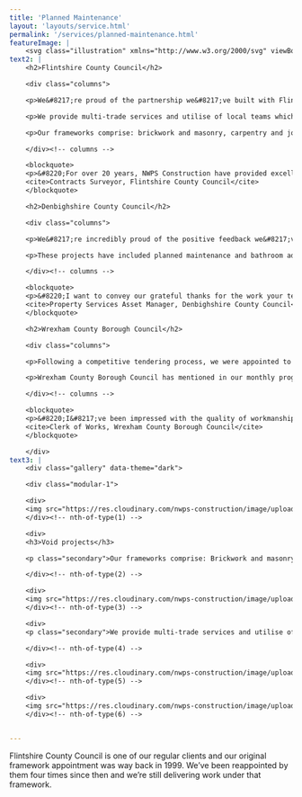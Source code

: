 ```yaml
---
title: 'Planned Maintenance'
layout: 'layouts/service.html'
permalink: '/services/planned-maintenance.html'
featureImage: |
    <svg class="illustration" xmlns="http://www.w3.org/2000/svg" viewBox="0 0 405 445"><path d="M927.72 584H287.677s.959-59.334 3.83-72.73c2.872-13.4 3.828-21.532 3.828-21.532s-26.264-7.176-30.573-20.575c-4.305-13.398-6.698-23.447-6.698-23.447s-6.223 34.931-22.015 39.237c-15.793 4.305-36.851 5.263-67.48-.958-30.63-6.22-73.664-7.176-73.664-16.27 0-9.089 9.534-23.923 11.448-42.584 1.913-18.66 1.913-37.284 1.913-37.284s34.937 6.7 44.51 8.613l16.75 3.35s-11.485 49.244-1.434 53.075c10.047 3.827 60.3 16.268 63.17 2.392 2.872-13.879 5.265-57.382 5.265-57.382s-47.858.478-70.351-3.827c-22.493-4.307-70.829-16.268-75.616-25.36-4.787-9.091-5.265-16.27-5.265-16.27s11.965-11.96 37.809-18.66c25.842-6.698 32.35-5.905 35.558-2.714 3.205 3.194 21.392 16.111 42.929 24.245 21.536 8.136 32.543 15.313 42.594 13.398 10.048-1.912 125.866-8.135 128.26-16.268 2.392-8.134 9.092-30.145 0-29.19-9.095.96 3.076 35.89-3.01 28.951-6.085-6.937-3.868-26.926-3.868-26.926l-173.677 19.06c-.197-3.094 201.425-23.253 203.525-32.088 2.393-10.525 5.266-34.93-4.786-31.58-10.05 3.35-13.4 12.44-11.006 18.181 2.392 5.745 14.357 11.486 12.443 11.486-18.977 0-30.554-19.385-8.135-29.19 0 0-87.68 17.26-89.067 17.003-1.386-.255-9.043-29.443-18.616-25.614-9.57 3.827-9.57 49.762 4.308 42.106 13.879-7.655 19.143-15.31 12.922-28.708-6.22-13.398 5.743-30.624 15.314-21.532 9.572 9.09 9.572 22.966 6.7 25.837-2.87 2.872-10.528 10.05-16.271 2.872-5.743-7.177-5.743-29.187-8.614-29.187-2.871 0-125.868 53.11-122.037 50.24 3.827-2.87 97.152-35.886 95.715-34.452-1.438 1.436-101.5 40.605-101.5 40.605s1.161 7.591-.754 7.112c-3.144-.75-2.805-8.815-9.602-12.666-11.006-4.784-23.584-7.297-44.163-2.513-16.877 3.924-24.154 12.002-28.865 16.24-6.171 5.559 59.007-18.892 38.261-7.288-22.015 8.612-46.722 16.409-31.41 14.016 15.316-2.393 41.935-16.895 56.384-18.734 14.449-1.842 17.32-4.234 17.32-7.106 0-2.87 7.856-48.888 7.994-59.852.142-10.964.62-52.018 2.054-45.799 1.436 6.222-5.265 48.233-.478 46.32 4.786-1.913 3.827-21.436 4.786-16.176.957 5.265-7.179 23.83-.96 24.79 6.225.956.482 14.354-.955 16.268-1.435 1.912-11.485 33.016-9.57 32.537 1.912-.48 16.272 1.912 19.621-24.403 3.35-26.317 6.7-61.63-2.394-84.119-9.092-22.49-38.152-31.58-51.553-31.58-13.4 0-26.8 9.09-30.152 23.447-3.35 14.353-3.96 100.385-6.355 112.826-2.39 12.442-6.699 22.49-6.699 22.49s-9.571 14.833-12.92 15.31c-3.351.479-18.666 6.22-18.666 6.22s-.479 13.878 3.351 24.883c3.828 11.006 8.614 11.483 11.007 11.483 2.395 0 23.927-8.134 23.927-8.134l12.923 5.743s-88.48 22.133-90.902 20.157c-2.42-1.974-5.292-9.153-5.292-14.417 0-5.263 1.294-10.27 1.294-10.27s53.743-1.213 44.65-.735c-9.094.478-41.159 2.393-44.508-2.392-3.35-4.786-1.436-18.662.478-23.925 1.914-5.263 37.329-3.827 37.329-3.827s34.459-1.914 37.33-7.178c2.872-5.263 6.22-26.316 12.444-34.449 6.221-8.135 62.75-55.984 37.385-46.895-25.365 9.094-33.98 27.275-32.544 10.05 1.435-17.226 15.87-47.755 14.91-53.018-.954-5.264-15.79.959-17.227-3.35-1.434-4.305 0-14.352 6.22-22.966 6.224-8.612 11.488-21.532 19.625-26.796 8.136-5.262 34.803-10.049 45.81-8.133 11.007 1.914 33.98 29.666 43.072 38.278 9.092 8.612 31.106 18.183 31.588 19.617.478 1.437 5.742 64.98 3.826 62.588-1.913-2.393-1.435-19.14-4.786-19.14-3.348 0-56.472 3.83-56.95 6.7-.478 2.871-9.092 21.532-2.393 21.532 6.701 0 54.535-5.637 59.332-7.365 4.797-1.727 4.32-22.3 7.19-22.3 2.873 0 26.323.477 26.323.477s3.828 7.656 1.435 9.569c-2.393 1.914-22.971 12.441-25.363 9.57-2.395-2.87-3.83-60.672-4.788-64.98-.844-3.802-1.314-15.581-3.133-24.912a59.717 59.717 0 00-.795-3.55c-2.496-9.627 3.002-13.904 3.002-13.904l-6.775-6.06s-5.14 13.192-6.923 16.399c-1.782 3.208-7.846 5.349-23.178-4.278-15.332-9.624-19.612-14.973-26.743-18.18-7.13-3.209-18.897-10.34-18.897-10.34s-2.496 3.92-1.782 6.418c.71 2.495 22.82 10.694 31.733 17.467 8.915 6.775 23.177 29.592 24.603 27.45 1.427-2.137 12.476-11.927 12.476-11.927s15.337 32.25 11.059 23.692c-4.28-8.556-11.651-24.226-8.915-24.6 2.735-.37 18.692-11.764 19.761-11.764 1.069 0 4.843 4.992 5.911 6.062 1.07 1.07 11.767 35.651 15.69 41.71 3.921 6.06 9.628 12.122 10.339 14.26.714 2.14 1.783 28.52 2.854 28.877 1.068.358 8.202 1.782 8.202-2.854 0-4.632.354-40.996-3.568-50.978-3.921-9.983-4.634-15.328-10.34-18.537-5.704-3.208-16.046-9.27-15.69-7.844.357 1.425 12.482 5.347 14.266 10.695 1.78 5.35 9.269 35.652 4.99 26.737-4.28-8.913-3.21-20.32-7.845-26.023-4.634-5.705-13.906-11.765-15.69-14.262-1.78-2.495-29.848-15.094-31.99-19.015-2.137-3.922.409-12.355.409-12.355s-22.972.358-34.381-4.278c-40.58-16.482-15.76-12.752-22.108-24.6 0 0-5.705-1.424-7.844-6.058-2.14-4.635-6.063-20.321-3.211-22.46 2.855-2.14 11.413 4.279 13.55 9.269 2.14 4.99 1.783 9.27 3.21 6.774 1.427-2.498 0-4.992 1.07-10.34 1.07-5.346 3.922-6.059 5.703-11.408 1.785-5.346 2.499-14.26 2.499-14.26s-10.7.358-23.534 6.774c-12.837 6.419-15.69 7.843-18.542 8.2-1.973.248 5.765 3.9 9.32 5.897 1.588.89 2.341 1.453 1.02 1.233-4.279-.714-16.046-6.06-16.046-9.268 0-3.209 13.552-16.4 33.163-19.965 19.609-3.565 68.458-1.78 79.514-1.78 11.053 0 23.53 1.424 19.966 4.275-3.566 2.85-8.556 2.14-17.114 2.85-8.559.714-66.322.358-70.602.358-4.276 0-24.602 2.854-32.09 6.419-7.487 3.564-4.992-18.181-3.921-20.678 1.07-2.495 8.912-32.083 20.326-39.572 11.409-7.487 20.32-9.982 25.314-9.267 4.993.713 22.106 36.361 19.612 28.16-2.498-8.2-18.543-30.301-16.76-31.369 1.783-1.07 19.254.712 22.464 1.78 3.209 1.071 18.183 27.808 14.618 22.106-3.566-5.706-11.054-19.254-8.913-18.897 2.138.36 12.835 6.061 17.827 10.34 4.993 4.279 17.83 37.79 13.55 38.859-4.277 1.068-43.5-3.21-57.763-.714-14.264 2.496-40.65 8.2-42.075 9.625-1.426 1.426 3.567 41.353 3.923 43.137.357 1.784-1.071-23.886 2.851-25.31 3.924-1.428 12.481 7.84 13.55 3.562 1.07-4.276 9.986-21.743 17.116-22.46 7.13-.71 59.189 2.497 59.189 2.497s-.711 20.32-.357 26.739c.357 6.416-1.425 17.11-2.852 23.528-1.424 6.416-12.686 27.45-15.895 29.232-3.21 1.782-19.406 2.497-28.319 2.497-8.915 0-34.586-6.062-37.795-12.477-3.209-6.42-5.706-17.47-5.35-10.34.357 7.131 1.784 17.825 1.784 17.825s-1.07 15.33 3.923 23.887c4.99 8.553 58.475 47.056 46.708 45.985-11.767-1.067-32.803-9.98-20.68-1.067 12.124 8.91 37.44 16.754 41.005 18.18 3.565 1.425 9.983 45.989 9.983 45.989s-86.288 36.005-87.002 37.074c-.713 1.071 5.707 27.452 19.612 31.73 13.905 4.278 51.703 26.024 63.825 26.024 12.123 0 46.463-2.102 48.904-2.478 2.443-.372 15.633-2.87 15.633-2.87s-1.425 6.418-7.13 9.626c-5.704 3.208-8.558 1.07-11.41 6.774-2.853 5.702-3.922 9.27-9.627 12.834-5.705 3.565-9.628 4.276-18.184 4.633-8.558.356-24.96-1.783-24.96-1.783s-4.637 41.711-.715 39.57c3.924-2.137 19.255-31.726 20.326-27.09 1.07 4.633 2.851 21.388 2.851 21.388s-3.565 20.322 4.993 22.818c8.56 2.492 29.229 8.348 33.151.508 3.921-7.845-.11-54.286-1.539-62.128-1.427-7.843 2.976-14.672 1.905-12.534 2.74 1.253 9.783 76.68 4.636 90.553-.357 6.414 6.417 12.118-2.495 13.188-8.916 1.07-31.022.713-36.727 4.278-5.704 3.566-16.405 14.617-13.906 14.973 2.495.356 21.393-3.566 14.975-1.427-6.417 2.14-17.116 4.991-17.474 6.419-.354 1.424-2.138 80.569-4.276 71.298-2.14-9.267 1.425-73.083 2.138-83.063.715-9.981 4.343-26.022 4.312-19.962 4.24 5.348-.158 32.757-9.304 27.09-6.773-6.058-19.61-15.328-19.61-10.693s23.175 29.233 13.906 26.38c-9.272-2.85-52.77-31.73-57.051-27.808-4.277 3.922-3.921 31.373-10.696 28.878-6.776-2.496-24.247-35.293-26.03-27.806-1.783 7.486.355 21.389-6.775 11.764-7.132-9.626-15.69-33.153-15.69-22.816 0 10.339 6.777 97.323 6.421 98.392-.357 1.072-175.465 0-175.465 0" stroke="#FA6E34" stroke-width="2" fill="none" fill-rule="evenodd" stroke-linejoin="round"/></svg>
text2: |
    <h2>Flintshire County Council</h2>

    <div class="columns">

    <p>We&#8217;re proud of the partnership we&#8217;ve built with Flintshire County Council over the past 20 years, delivering over 11,000 projects for them. As part of the &#8216;Void Property Works&#8217; and &#8216;Repair and Maintenance Works&#8217; frameworks, we work on Flintshire County Council&#8217;s social housing stock. These frameworks deliver disabled adaptations, planned maintenance of tenanted properties, and extensions and refurbishment of public building and schools.</p>

    <p>We provide multi-trade services and utilise of local teams which are supported by our network of specialist subcontractors. They include damp proofing, electrical work, and gas safety.</p>

    <p>Our frameworks comprise: brickwork and masonry, carpentry and joinery, drainage, fencing and gates, foundations, groundworks, plastering and decorating, and roofing.</p>

    </div><!-- columns -->

    <blockquote>
    <p>&#8220;For over 20 years, NWPS Construction have provided excellent support on numerous types of building projects. I can confidently recommend them as a solid and reliable contractor and as experts in their field.&#8221;</p>
    <cite>Contracts Surveyor, Flintshire County Council</cite>
    </blockquote>

    <h2>Denbighshire County Council</h2>

    <div class="columns">

    <p>We&#8217;re incredibly proud of the positive feedback we&#8217;ve received from Denbighshire County Council. We&#8217;ve been delivering projects for them since our appointment as a preferred supplier in 2002. We&#8217;ve been reappointed four times since then and have delivered over 1,000 projects.</p>

    <p>These projects have included planned maintenance and bathroom adaptation on tenanted properties. 98&#37; of the projects we&#8217;ve completed on void properties were delivered within a given timeframe, bringing extra cost savings for Denbighshire County Council.</p>

    </div><!-- columns -->

    <blockquote>
    <p>&#8220;I want to convey our grateful thanks for the work your team has done at the Llys Y Felin sheltered housing scheme. I&#8217;ve heard nothing but praise from my staff and our tenants about the speed and quality of your work.&#8221;</p>
    <cite>Property Services Asset Manager, Denbighshire County Council</cite>
    </blockquote>

    <h2>Wrexham County Borough Council</h2>

    <div class="columns">

    <p>Following a competitive tendering process, we were appointed to their framework in 2018 and have completed over 200 projects for Wrexham County Borough Council. We&#8217;ve since been appointed to their Planned Repairs and Maintenance framework for their housing stock.</p>

    <p>Wrexham County Borough Council has mentioned in our monthly progress meetings how happy they are with the planned maintenance work we&#8217;ve delivered for them.</p> 

    </div><!-- columns -->

    <blockquote>
    <p>&#8220;I&#8217;ve been impressed with the quality of workmanship, attitude and commitment from everyone at NWPS Construction. I&#8217;ve no hesitation in recommending them to other authorities for maintenance work on their housing.&#8221;</p>
    <cite>Clerk of Works, Wrexham County Borough Council</cite>
    </blockquote>

    </div>
text3: |
    <div class="gallery" data-theme="dark">

    <div class="modular-1">

    <div>
    <img src="https://res.cloudinary.com/nwps-construction/image/upload/f_auto/v1617878863/website/westbourne-1_pcdoyj.jpg" alt="">
    </div><!-- nth-of-type(1) -->

    <div>
    <h3>Void projects</h3>

    <p class="secondary">Our frameworks comprise: Brickwork and masonry, carpentry and joinery, drainage, fencing and gates, foundations, groundworks, plastering and decorating, and roofing.</p>

    </div><!-- nth-of-type(2) -->

    <div>
    <img src="https://res.cloudinary.com/nwps-construction/image/upload/f_auto/v1617878863/website/westbourne-2_fpkrlo.jpg" alt="">
    </div><!-- nth-of-type(3) -->

    <div>
    <p class="secondary">We provide multi-trade services and utilise of local teams which are supported by our network of specialist subcontractors. They include damp proofing, electrical work, and gas safety.</p>

    </div><!-- nth-of-type(4) -->

    <div>
    <img src="https://res.cloudinary.com/nwps-construction/image/upload/f_auto/v1617878863/website/westbourne-3_zhgyyt.jpg" alt="">
    </div><!-- nth-of-type(5) -->

    <div>
    <img src="https://res.cloudinary.com/nwps-construction/image/upload/f_auto/v1617878863/website/westbourne-4_sdaw8h.jpg" alt="">
    </div><!-- nth-of-type(6) -->


---
```


<p class="dropcap">Flintshire County Council is one of our regular clients and our original framework appointment was way back in 1999. We&#8217;ve been reappointed by them four times since then and we&#8217;re still delivering work under that framework.</p>
